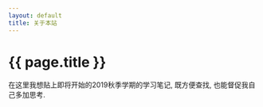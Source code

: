 ```yaml
---
layout: default
title: 关于本站
---
```


<!-- markdownlint-disable MD025 -->
# {{ page.title }}
<!-- markdownlint-enable MD025 -->

在这里我想贴上即将开始的2019秋季学期的学习笔记, 既方便查找, 也能督促我自己多加思考.
